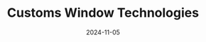 ---  
layout: startup_page  
title: "Customs Window Technologies"  
id: "customswindow.com"  
permalink: "/customswindowtechnologiescustomswindow.com11052024/"  
website: "https://www.customswindow.com/"  
funding_round: "Seed"  
funding_amount: "€800k"  
investors: "private investors, EIIS investors, Enterprise Ireland"  
about: "Customs Window Technologies provides a software platform designed to streamline the complexities of customs declarations and compliance. Their system aims to address compliance risks, simplify the declaration process, and protect customs data. This is particularly relevant given the increasing volume of e-commerce and post-Brexit regulatory changes."  
markets: "RegTech, Financial Services"  
hq: "Belfield, Dublin, Ireland"  
founded_year: "2022"  
linkedin: "https://www.linkedin.com/company/customswindow"  
twitter: ""  
instagram: ""  
facebook: ""  
crunchbase: "https://www.crunchbase.com/organization/customs-window?utm_source=linkedin&utm_medium=referral&utm_campaign=linkedin_companies&utm_content=profile_cta_anon&trk=funding_crunchbase"  
pitchbook: "https://pitchbook.com/profiles/company/55768-42"  

date_display: "05-Nov-2024"  
date: "2024-11-05"

# SEO Optimization  
meta_title: "Customs Window Technologies - Seed Funding (€800k)"  
meta_description: "Customs Window Technologies, Customs Window Technologies provides a software platform designed to streamline the complexities of customs declarations and compliance. Their system ..."  
meta_keywords: "Customs Window Technologies, RegTech, Financial Services, Seed funding"  
canonical_url: "https://startup.projectstartups.com/customswindowtechnologiescustomswindow.com11052024/"  
---